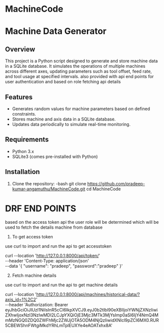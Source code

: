 # MachineCode
# Machine Data Generator

## Overview
This project is a Python script designed to generate and store machine data in a SQLite database. It simulates the operations of multiple machines across different axes, updating parameters such as tool offset, feed rate, and tool usage at specified intervals. also provided with api end points for user authentication and based on role fetching api details

## Features
- Generates random values for machine parameters based on defined constraints.
- Stores machine and axis data in a SQLite database.
- Updates data periodically to simulate real-time monitoring.

## Requirements
- Python 3.x
- SQLite3 (comes pre-installed with Python)

## Installation
1. Clone the repository:
   -bash
   git clone https://github.com/pradeep-kumar-angamuthu/MachineCode.git
   cd MachineCode



# DRF END POINTS

based on the access token api the user role will be determined which will be used to fetch the details machine from database

1. To get access token 

use curl to import and run the api to get accesstoken

curl --location 'http://127.0.0.1:8000/api/token/' \
--header 'Content-Type: application/json' \
--data '{
	"username": "pradeep",
    "password":"pradeep"
}'

2. Fetch machine details

use curl to import and run the api to get machine details

curl --location 'http://127.0.0.1:8000/api/machines/historical-data/?axis_id=1%2C2' \
--header 'Authorization: Bearer eyJhbGciOiJIUzI1NiIsInR5cCI6IkpXVCJ9.eyJ0b2tlbl90eXBlIjoiYWNjZXNzIiwiZXhwIjoxNzI3NzIwMDI2LCJpYXQiOjE3Mjc3MTk3MjYsImp0aSI6IjY4NmQ4MmMzNGQ0ZDQ0ZWFhMjc2ZWJjOTA5ODM4NjQzIiwidXNlcl9pZCI6MX0.RUR5CBEWShnFWtgiMkdYRhLmTplEUXYe4eAOATxhx8A'